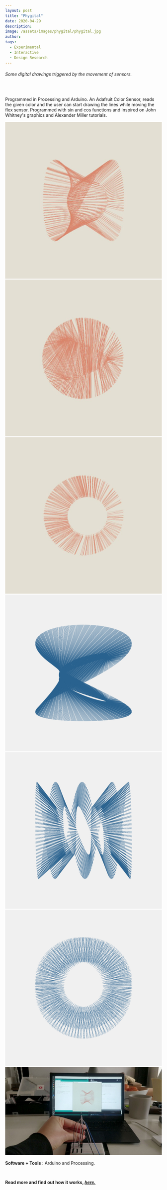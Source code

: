```yaml
---
layout: post
title: "Phygital"
date: 2020-04-29
description:
image: /assets/images/phygital/phygital.jpg
author:
tags:
  - Experimental
  - Interactive
  - Design Research
---
```

<h6> Some digital drawings triggered by the movement of sensors. </h6>

<br>

Programmed in Processing and Arduino. An Adafruit Color Sensor, reads the given color and the user can start drawing the lines while moving the flex sensor. Programmed with sin and cos functions and inspired on John Whitney's graphics and Alexander Miller tutorials.

<img src="/assets/images/phygital/01.JPG" alt="Grid Image"/>

<img src="/assets/images/phygital/02.JPG" alt="Grid Image"/>

<img src="/assets/images/phygital/03.JPG" alt="Grid Image"/>

<img src="/assets/images/phygital/04.jpg" alt="Grid Image"/>

<img src="/assets/images/phygital/05.jpg" alt="Grid Image"/>

<img src="/assets/images/phygital/06.jpg" alt="Grid Image"/>

<img src="/assets/images/phygital/07.jpg" alt="Grid Image"/>

<br>

<b>Software + Tools</b> : Arduino and Processing.

<br>

__Read more and find out how it works, <a target="_blank" href="https://andrea_bertran.gitlab.io/andrea.bertran/2020.04.01_Input%20devices.html"><i>here.</i></a>__
